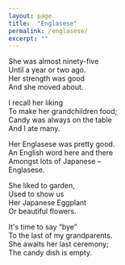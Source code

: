 ```yaml
---
layout: page
title:  "Englasese"
permalink: /englasese/
excerpt: ""
---
```


She was almost ninety-five  
Until a year or two ago.  
Her strength was good  
And she moved about.  

I recall her liking  
To make her grandchildren food;  
Candy was always on the table  
And I ate many.  

Her Englasese was pretty good.  
An English word here and there  
Amongst lots of Japanese –  
Englasese.  

She liked to garden,  
Used to show us  
Her Japanese Eggplant  
Or beautiful flowers.  

It's time to say “bye”  
To the last of my grandparents.  
She awaits her last ceremony;  
The candy dish is empty.  
